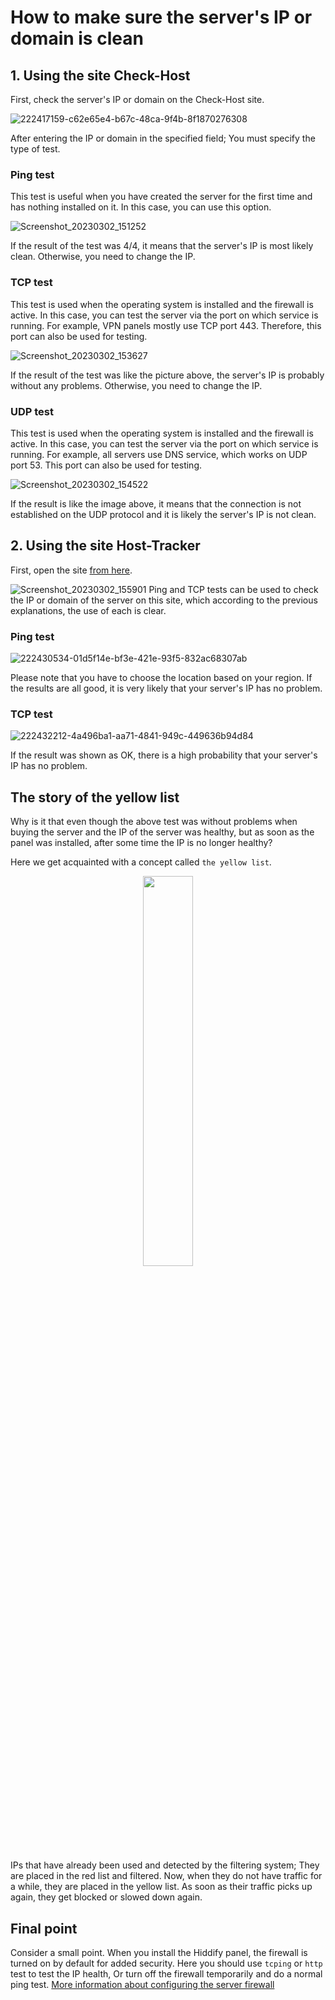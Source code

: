


# How to make sure the server's IP or domain is clean
## 1. Using the site Check-Host
First, check the server's IP or domain on the Check-Host site.

![222417159-c62e65e4-b67c-48ca-9f4b-8f1870276308](https://user-images.githubusercontent.com/125398461/229691501-94fd331f-82ed-4b29-9a84-187fe3b89ee5.png)



After entering the IP or domain in the specified field; You must specify the type of test.

### Ping test
This test is useful when you have created the server for the first time and has nothing installed on it. In this case, you can use this option.

![Screenshot_20230302_151252](https://user-images.githubusercontent.com/125398461/222420082-2a380c2f-803e-4426-a529-8c09b997c76a.png)

If the result of the test was 4/4, it means that the server's IP is most likely clean. Otherwise, you need to change the IP.

### TCP test
This test is used when the operating system is installed and the firewall is active. In this case, you can test the server via the port on which service is running. For example, VPN panels mostly use TCP port 443. Therefore, this port can also be used for testing.

![Screenshot_20230302_153627](https://user-images.githubusercontent.com/125398461/222426843-82605bb3-d51e-407a-8d92-90bddef896ba.png)

If the result of the test was like the picture above, the server's IP is probably without any problems. Otherwise, you need to change the IP.


### UDP test
This test is used when the operating system is installed and the firewall is active. In this case, you can test the server via the port on which service is running. For example, all servers use DNS service, which works on UDP port 53. This port can also be used for testing.

![Screenshot_20230302_154522](https://user-images.githubusercontent.com/125398461/222426567-20464d00-cb53-4d8d-87f3-6ab28a45bce3.png)

If the result is like the image above, it means that the connection is not established on the UDP protocol and it is likely the server's IP is not clean.

## 2. Using the site Host-Tracker
First, open the site [from here](https://www.host-tracker.com/en/ic).

![Screenshot_20230302_155901](https://user-images.githubusercontent.com/125398461/222429170-dbe08724-771e-4910-bbd4-19e3b5bc78f8.png)
Ping and TCP tests can be used to check the IP or domain of the server on this site, which according to the previous explanations, the use of each is clear.

### Ping test

![222430534-01d5f14e-bf3e-421e-93f5-832ac68307ab](https://user-images.githubusercontent.com/125398461/229689843-3d68ac6b-2eeb-4154-a445-23a5f4b24b49.png)

Please note that you have to choose the location based on your region. If the results are all good, it is very likely that your server's IP has no problem.

### TCP test

![222432212-4a496ba1-aa71-4841-949c-449636b94d84](https://user-images.githubusercontent.com/125398461/229689470-005f8fdc-86d6-4ee8-8283-d2c2c5c766f3.png)

If the result was shown as OK, there is a high probability that your server's IP has no problem.

## The story of the yellow list
Why is it that even though the above test was without problems when buying the server and the IP of the server was healthy, but as soon as the panel was installed, after some time the IP is no longer healthy?

Here we get acquainted with a concept called `the yellow list`.

<div align=center markdown=1>
<img width=40% src="https://github.com/hiddify/hiddify-config/assets/125398461/242a64b6-8075-4892-bb0f-de13b158a33a" />
</div>

IPs that have already been used and detected by the filtering system; They are placed in the red list and filtered. Now, when they do not have traffic for a while, they are placed in the yellow list. As soon as their traffic picks up again, they get blocked or slowed down again.

## Final point
Consider a small point. When you install the Hiddify panel, the firewall is turned on by default for added security. Here you should use `tcping` or `http` test to test the IP health, Or turn off the firewall temporarily and do a normal ping test. [More information about configuring the server firewall](/manager/wiki/How-to-setup-Firewall-on-Hiddify-panel)
